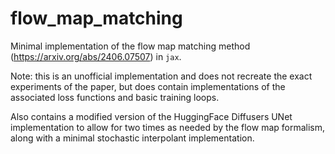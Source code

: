 # flow_map_matching

Minimal implementation of the flow map matching method (https://arxiv.org/abs/2406.07507) in ``jax``.

Note: this is an unofficial implementation and does not recreate the exact experiments of the paper, but does contain implementations of the associated loss functions and basic training loops.

Also contains a modified version of the HuggingFace Diffusers UNet implementation to allow for two times as needed by the flow map formalism, along with a minimal stochastic interpolant implementation.

